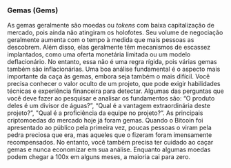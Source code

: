 ### Gemas (Gems)

As gemas geralmente são moedas ou _tokens_ com baixa capitalização de mercado, pois ainda não atingiram os holofotes. Seu volume de negociação geralmente aumenta com o tempo à medida que mais pessoas as descobrem. Além disso, elas geralmente têm mecanismos de escassez implantados, como uma oferta monetária limitada ou um modelo deflacionário. No entanto, essa não é uma regra rígida, pois várias gemas também são inflacionárias. Uma boa análise fundamental é o aspecto mais importante da caça às gemas, embora seja também o mais difícil. Você precisa conhecer o valor oculto de um projeto, que pode exigir habilidades técnicas e experiência financeira para detectar. Algumas das perguntas que você deve fazer ao pesquisar e analisar os fundamentos são: “O produto deles é um divisor de águas?”, “Qual é a vantagem extraordinária deste projeto?”, "Qual é a proficiência da equipe no projeto?”. As principais criptomoedas do mercado hoje já foram gemas. Quando o Bitcoin foi apresentado ao público pela primeira vez, poucas pessoas o viram pela pedra preciosa que era, mas aqueles que o fizeram foram imensamente recompensados. No entanto, você também precisa ter cuidado ao caçar gemas e nunca economizar em sua análise. Enquanto algumas moedas podem chegar a 100x em alguns meses, a maioria cai para zero.
